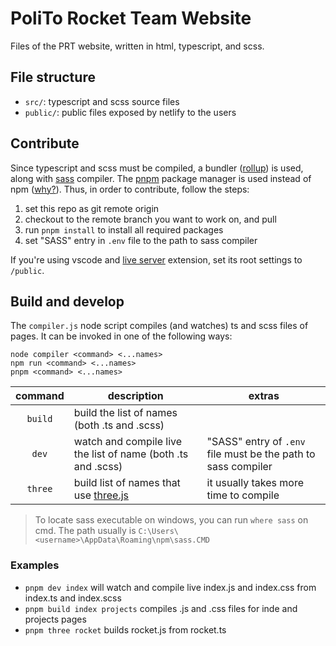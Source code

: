 # PoliTo Rocket Team Website

Files of the PRT website, written in html, typescript, and scss.

## File structure

 - `src/`: typescript and scss source files
 - `public/`: public files exposed by netlify to the users

## Contribute

Since typescript and scss must be compiled, a bundler ([rollup](https://www.rollupjs.org/guide/en/)) is used, along with [sass](https://sass-lang.com/) compiler. The [pnpm](https://pnpm.io/) package manager is used instead of npm ([why?](https://pnpm.io/pnpm-vs-npm)). Thus, in order to contribute, follow the steps:
 1. set this repo as git remote origin
 2. checkout to the remote branch you want to work on, and pull
 3. run `pnpm install` to install all required packages
 4. set "SASS" entry in `.env` file to the path to sass compiler

If you're using vscode and [live server](https://marketplace.visualstudio.com/items?itemName=ritwickdey.LiveServer) extension, set its root settings to `/public`.

## Build and develop

The `compiler.js` node script compiles (and watches) ts and scss files of pages. It can be invoked in one of the following ways:

    node compiler <command> <...names>
    npm run <command> <...names>
    pnpm <command> <...names>

| command | description | extras |
| :-----: | --- | --- |
| `build` | build the list of names (both .ts and .scss) | |
| `dev`   | watch and compile live the list of name (both .ts and .scss) | "SASS" entry of `.env` file must be the path to sass compiler  |
| `three` | build list of names that use [three.js](https://threejs.org/) | it usually takes more time to compile |

> To locate sass executable on windows, you can run `where sass` on cmd. The path usually is `C:\Users\<username>\AppData\Roaming\npm\sass.CMD`

### Examples
 - `pnpm dev index` will watch and compile live index.js and index.css from index.ts and index.scss
 - `pnpm build index projects` compiles .js and .css files for inde and projects pages
 - `pnpm three rocket` builds rocket.js from rocket.ts